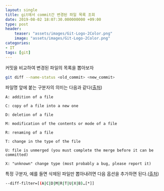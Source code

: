 ```yaml
---
layout: single
title: git에서 commit간 변경된 파일 목록 조회
date: 2019-08-02 18:07:30.000000000 +09:00
type: post
header:
    teaser: "assets/images/Git-Logo-2Color.png"
    image: "assets/images/Git-Logo-2Color.png"
categories:
- IT
tags: [git]
---
```


커밋을 비교하여 변경된 파일의 목록을 뽑아보자

```bash
git diff --name-status <old_commit> <new_commit>
```

파일명 앞에 붙는 구분자의 의미는 다음과 같다([출처](https://git-scm.com/docs/git-diff#Documentation/git-diff.txt---name-status))

```
A: addition of a file

C: copy of a file into a new one

D: deletion of a file

M: modification of the contents or mode of a file

R: renaming of a file

T: change in the type of the file

U: file is unmerged (you must complete the merge before it can be committed)

X: "unknown" change type (most probably a bug, please report it)
```

특정 구분자, 예를 들면 삭제된 파일만 뽑아내려면 다음 옵션을 추가하면 된다.([출처](https://git-scm.com/docs/git-diff#Documentation/git-diff.txt---diff-filterACDMRTUXB82308203))

```bash
--diff-filter=[(A|C|D|M|R|T|U|X|B)…​[*]]
```

